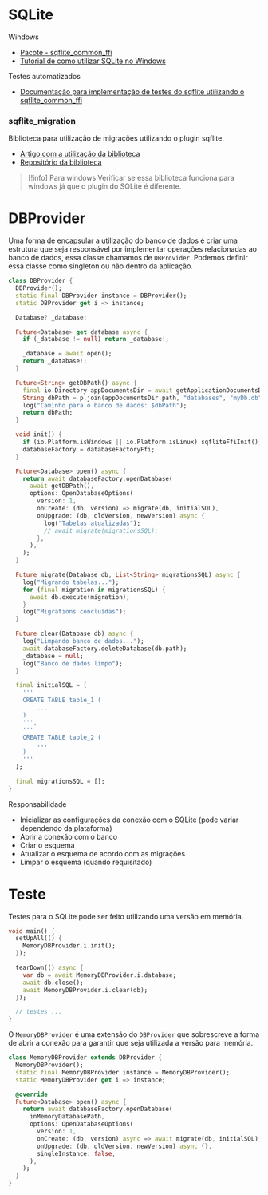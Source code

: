 # SQLite

Windows
- [Pacote - sqflite_common_ffi](https://pub.dev/packages/sqflite_common_ffi)
- [Tutorial de como utilizar SQLite no Windows](https://dev.to/ayoubzulfiqar/how-to-use-sqflite-on-windows-flutter-ggm)

Testes automatizados
- [Documentação para implementação de testes do sqflite utilizando o sqflite_common_ffi](https://github.com/tekartik/sqflite/blob/master/sqflite_common_ffi/doc/testing.md)

### sqflite_migration

Biblioteca para utilização de migrações utilizando o plugin sqflite.

- [Artigo com a utilização da biblioteca](https://medium.com/flutter-community/migrating-a-mobile-database-in-flutter-sqlite-44ac618e4897)
- [Repositório da biblioteca](https://github.com/flutterings/sqflite_migration)

> [!info] Para windows
> Verificar se essa biblioteca funciona para windows já que o plugin do SQLite é diferente.


# DBProvider

Uma forma de encapsular a utilização do banco de dados é criar uma estrutura que seja responsável por implementar operações relacionadas ao banco de dados, essa classe chamamos de `DBProvider`. Podemos definir essa classe como singleton ou não dentro da aplicação.

```dart
class DBProvider {
  DBProvider();
  static final DBProvider instance = DBProvider();
  static DBProvider get i => instance;

  Database? _database;

  Future<Database> get database async {
    if (_database != null) return _database!;

    _database = await open();
    return _database!;
  }

  Future<String> getDBPath() async {
    final io.Directory appDocumentsDir = await getApplicationDocumentsDirectory();
    String dbPath = p.join(appDocumentsDir.path, "databases", "myDb.db");
    log("Caminho para o banco de dados: $dbPath");
    return dbPath;
  }

  void init() {
    if (io.Platform.isWindows || io.Platform.isLinux) sqfliteFfiInit();
    databaseFactory = databaseFactoryFfi;
  }

  Future<Database> open() async {
    return await databaseFactory.openDatabase(
      await getDBPath(),
      options: OpenDatabaseOptions(
        version: 1,
        onCreate: (db, version) => migrate(db, initialSQL),
        onUpgrade: (db, oldVersion, newVersion) async {
          log("Tabelas atualizadas");
          // await migrate(migrationsSQL);
        },
      ),
    );
  }

  Future migrate(Database db, List<String> migrationsSQL) async {
    log("Migrando tabelas...");
    for (final migration in migrationsSQL) {
      await db.execute(migration);
    }
    log("Migrations concluídas");
  }

  Future clear(Database db) async {
    log("Limpando banco de dados...");
    await databaseFactory.deleteDatabase(db.path);
    _database = null;
    log("Banco de dados limpo");
  }

  final initialSQL = [
    '''
    CREATE TABLE table_1 (
        ...
    )
    ''',
    '''
    CREATE TABLE table_2 (
        ...
    )
    '''
  ];

  final migrationsSQL = [];
}
```

Responsabilidade

- Inicializar as configurações da conexão com o SQLite (pode variar dependendo da plataforma)
- Abrir a conexão com o banco
- Criar o esquema
- Atualizar o esquema de acordo com as migrações
- Limpar o esquema (quando requisitado)

# Teste

Testes para o SQLite pode ser feito utilizando uma versão em memória.

```dart
void main() {
  setUpAll(() {
    MemoryDBProvider.i.init();
  });

  tearDown(() async {
    var db = await MemoryDBProvider.i.database;
    await db.close();
    await MemoryDBProvider.i.clear(db);
  });

  // testes ...
}
```

O `MemoryDBProvider` é uma extensão do `DBProvider` que sobrescreve a forma de abrir a conexão para garantir que seja utilizada a versão para memória.

```dart
class MemoryDBProvider extends DBProvider {
  MemoryDBProvider();
  static final MemoryDBProvider instance = MemoryDBProvider();
  static MemoryDBProvider get i => instance;

  @override
  Future<Database> open() async {
    return await databaseFactory.openDatabase(
      inMemoryDatabasePath,
      options: OpenDatabaseOptions(
        version: 1,
        onCreate: (db, version) async => await migrate(db, initialSQL),
        onUpgrade: (db, oldVersion, newVersion) async {},
        singleInstance: false,
      ),
    );
  }
}
```